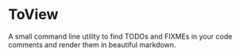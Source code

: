 # ToView
A small command line utility to find TODOs and FIXMEs in your code comments and render them in beautiful markdown.
